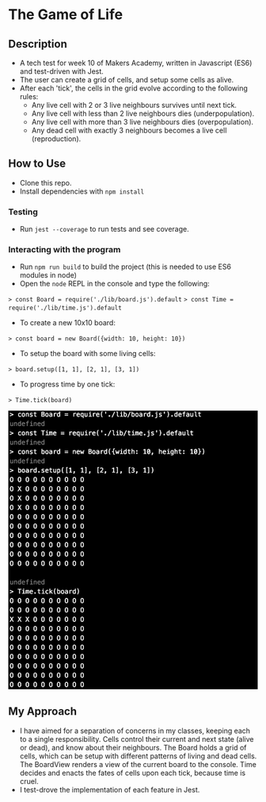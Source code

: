 # The Game of Life

## Description

* A tech test for week 10 of Makers Academy, written in Javascript (ES6) and test-driven with Jest.
* The user can create a grid of cells, and setup some cells as alive.
* After each 'tick', the cells in the grid evolve according to the following rules:
  * Any live cell with 2 or 3 live neighbours survives until next tick.
  * Any live cell with less than 2 live neighbours dies (underpopulation).
  * Any live cell with more than 3 live neighbours dies (overpopulation).
  * Any dead cell with exactly 3 neighbours becomes a live cell (reproduction).

## How to Use

* Clone this repo.
* Install dependencies with `npm install`

### Testing
* Run `jest --coverage` to run tests and see coverage.

### Interacting with the program
* Run `npm run build` to build the project (this is needed to use ES6 modules in node)
* Open the `node` REPL in the console and type the following:

`> const Board = require('./lib/board.js').default`
`> const Time = require('./lib/time.js').default`

* To create a new 10x10 board:

`> const board = new Board({width: 10, height: 10})`

* To setup the board with some living cells:

`> board.setup([1, 1], [2, 1], [3, 1])`

* To progress time by one tick:

`> Time.tick(board)`

![screenshot](images/2018/12/screenshot.png)

## My Approach

* I have aimed for a separation of concerns in my classes, keeping each to a single responsibility. Cells control their current and next state (alive or dead), and know about their neighbours. The Board holds a grid of cells, which can be setup with different patterns of living and dead cells. The BoardView renders a view of the current board to the console. Time decides and enacts the fates of cells upon each tick, because time is cruel.
* I test-drove the implementation of each feature in Jest.
